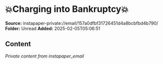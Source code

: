 # 💥Charging into Bankruptcy💥

**Source:** instapaper-private://email/157a0dfbf31726451d4a8bcbfbd4b790/
**Folder:** Unread
**Added:** 2025-02-05T05:06:51




## Content
*Private content from instapaper_email*
